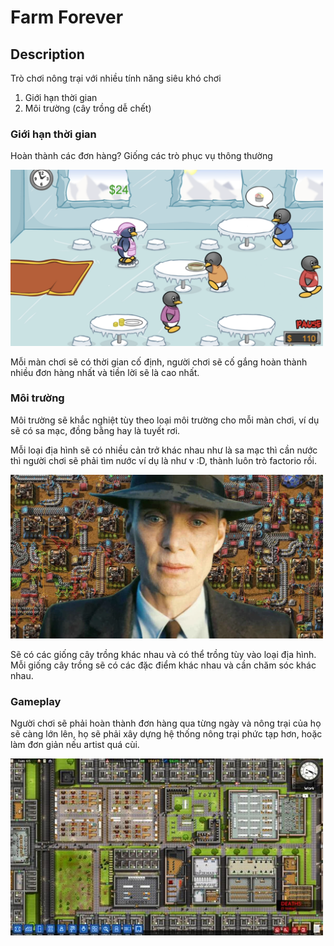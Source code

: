# Farm Forever

## Description

Trò chơi nông trại với nhiều tính năng siêu khó chơi

1. Giới hạn thời gian
2. Môi trường (cây trồng dễ chết)

### Giới hạn thời gian

Hoàn thành các đơn hàng? Giống các trò phục vụ thông thường

<img src="penguindiner.png" width="500">

Mỗi màn chơi sẽ có thời gian cố định, người chơi sẽ cố gắng hoàn thành nhiều đơn hàng nhất và tiền lời sẽ là cao nhất.

### Môi trường

Môi trường sẽ khắc nghiệt tùy theo loại môi trường cho mỗi màn chơi, ví dụ sẽ có sa mạc, đồng bằng hay là tuyết rơi.

Mỗi loại địa hình sẽ có nhiều cản trở khác nhau như là sa mạc thì cần nước thì người chơi sẽ phải tìm nước ví dụ là như v :D, thành luôn trò factorio rồi.

<img src="factorio.png" width="500">

Sẽ có các giống cây trồng khác nhau và có thể trồng tùy vào loại địa hình. Mỗi giống cây trồng sẽ có các đặc điểm khác nhau và cần chăm sóc khác nhau.

### Gameplay

Người chơi sẽ phải hoàn thành đơn hàng qua từng ngày và nông trại của họ sẽ càng lớn lên, họ sẽ phải xây dựng hệ thống nông trại phức tạp hơn, hoặc làm đơn giản nếu artist quá cùi.

<img src="prison.png" width="500">